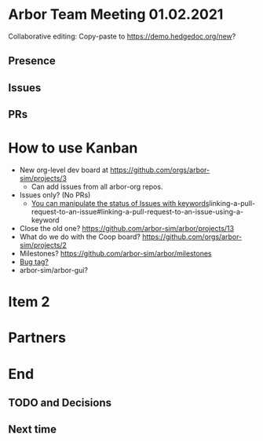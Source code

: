 Arbor Team Meeting 01.02.2021
=============================

Collaborative editing: Copy-paste to <https://demo.hedgedoc.org/new>?

Presence
--------



Issues
------



PRs
---



How to use Kanban
=================

* New org-level dev board at https://github.com/orgs/arbor-sim/projects/3
    * Can add issues from all arbor-org repos.
* Issues only? (No PRs)
    * [You can manipulate the status of Issues with keywords](https://docs.github.com/en/github/managing-your-work-on-github/)linking-a-pull-request-to-an-issue#linking-a-pull-request-to-an-issue-using-a-keyword
* Close the old one? https://github.com/arbor-sim/arbor/projects/13
* What do we do with the Coop board? https://github.com/orgs/arbor-sim/projects/2
* Milestones? https://github.com/arbor-sim/arbor/milestones
* [Bug tag?](https://github.com/arbor-sim/arbor/issues?q=is%3Aissue+is%3Aopen+label%3Abug)
* arbor-sim/arbor-gui?

Item 2
======



Partners
========



End
===

TODO and Decisions
------------------



Next time
---------

